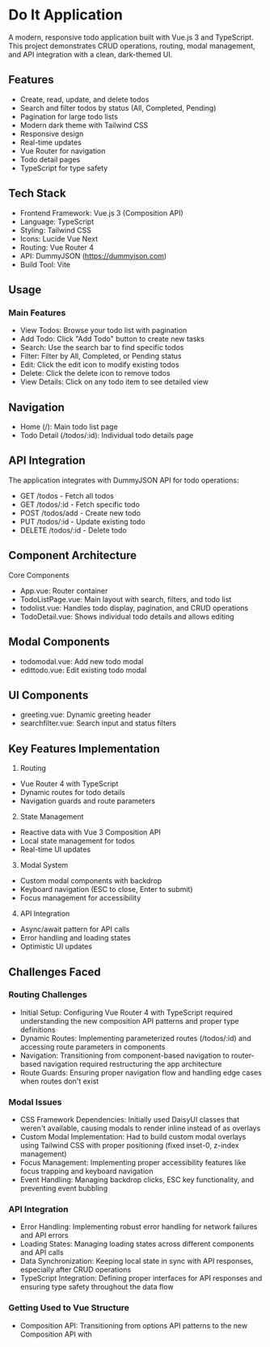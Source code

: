 # Do It Application
A modern, responsive todo application built with Vue.js 3 and TypeScript. This project demonstrates CRUD operations, routing, modal management, and API integration with a clean, dark-themed UI.

## Features

- Create, read, update, and delete todos
- Search and filter todos by status (All, Completed, Pending)
- Pagination for large todo lists
- Modern dark theme with Tailwind CSS
- Responsive design
- Real-time updates
- Vue Router for navigation
- Todo detail pages
- TypeScript for type safety

## Tech Stack

- Frontend Framework: Vue.js 3 (Composition API)
- Language: TypeScript
- Styling: Tailwind CSS
- Icons: Lucide Vue Next
- Routing: Vue Router 4
- API: DummyJSON (https://dummyjson.com)
- Build Tool: Vite

## Usage
### Main Features

- View Todos: Browse your todo list with pagination
- Add Todo: Click "Add Todo" button to create new tasks
- Search: Use the search bar to find specific todos
- Filter: Filter by All, Completed, or Pending status
- Edit: Click the edit icon to modify existing todos
- Delete: Click the delete icon to remove todos
- View Details: Click on any todo item to see detailed view

## Navigation

- Home (/): Main todo list page
- Todo Detail (/todos/:id): Individual todo details page

## API Integration
The application integrates with DummyJSON API for todo operations:

- GET /todos - Fetch all todos
- GET /todos/:id - Fetch specific todo
- POST /todos/add - Create new todo
- PUT /todos/:id - Update existing todo
- DELETE /todos/:id - Delete todo

## Component Architecture
Core Components

- App.vue: Router container
- TodoListPage.vue: Main layout with search, filters, and todo list
- todolist.vue: Handles todo display, pagination, and CRUD operations
- TodoDetail.vue: Shows individual todo details and allows editing

## Modal Components

- todomodal.vue: Add new todo modal
- edittodo.vue: Edit existing todo modal

## UI Components

- greeting.vue: Dynamic greeting header
- searchfilter.vue: Search input and status filters

## Key Features Implementation
1. Routing

- Vue Router 4 with TypeScript
- Dynamic routes for todo details
- Navigation guards and route parameters

2. State Management

- Reactive data with Vue 3 Composition API
- Local state management for todos
- Real-time UI updates

3. Modal System

- Custom modal components with backdrop
- Keyboard navigation (ESC to close, Enter to submit)
- Focus management for accessibility

4. API Integration

- Async/await pattern for API calls
- Error handling and loading states
- Optimistic UI updates

## Challenges Faced
### Routing Challenges

- Initial Setup: Configuring Vue Router 4 with TypeScript required understanding the new composition API patterns and proper type definitions
- Dynamic Routes: Implementing parameterized routes (/todos/:id) and accessing route parameters in components
- Navigation: Transitioning from component-based navigation to router-based navigation required restructuring the app architecture
- Route Guards: Ensuring proper navigation flow and handling edge cases when routes don't exist

### Modal Issues

- CSS Framework Dependencies: Initially used DaisyUI classes that weren't available, causing modals to render inline instead of as overlays
- Custom Modal Implementation: Had to build custom modal overlays using Tailwind CSS with proper positioning (fixed inset-0, z-index management)
- Focus Management: Implementing proper accessibility features like focus trapping and keyboard navigation
- Event Handling: Managing backdrop clicks, ESC key functionality, and preventing event bubbling

### API Integration

- Error Handling: Implementing robust error handling for network failures and API errors
- Loading States: Managing loading states across different components and API calls
- Data Synchronization: Keeping local state in sync with API responses, especially after CRUD operations
- TypeScript Integration: Defining proper interfaces for API responses and ensuring type safety throughout the data flow

### Getting Used to Vue Structure

- Composition API: Transitioning from options API patterns to the new Composition API with <script setup> syntax
- Reactivity System: Understanding Vue 3's reactivity with ref(), reactive(), and computed()
- Component Communication: Learning proper patterns for props, emits, and event handling in Vue 3
- Template Syntax: Adapting to Vue's template directives (v-for, v-if, @click) and two-way binding patterns
- TypeScript Integration: Defining proper types for props, emits, and component interfaces in Vue + TypeScript setup
- File Organization: Establishing a proper component structure and understanding Vue's single-file component architecture

